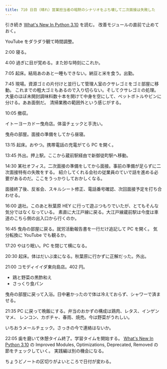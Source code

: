```yaml
---
title: 710 日目（晴れ）営業担当者の暗黙のシナリオをぶち壊して二次面接は失敗した
---
```


引き続き [What's New In Python 3.10](https://docs.python.org/3/whatsnew/3.10.html) を読む。
改善モジュールの直前で止めておく。

YouTube をダラダラ観て時間調整。

2:00 寝る。

4:00 過ぎに目が覚める。また妙な時刻にこれか。

7:05 起床。結局あのあと一睡もできない。納豆と米を食う。出勤。

7:45 現場。資源ゴミの片付けと並行して管理人室のクサレゴミをゴミ部屋に移動。
これまでの粗大ゴミもあるので入り切らない。そしてクサレゴミの処理。
大量のほぼ未開封調味料数十本を開けて中身を空にして、ペットボトルやビンに分ける。ああ面倒だ。
清掃業務の範囲外という感じがする。

10:05 撤収。

イトーヨーカドー曳舟店。体温チェックと手洗い。

曳舟の部屋。面接の準備をしてから昼寝。

13:15 起床。おやつ。携帯電話の充電がてら PC を開く。

13:45 外出。押上駅。ここから蔵前駅経由で新御徒町駅へ移動。

14:30 某社オフィス。二次面接の準備をしてから面接。事前の準備が足らずに二次面接特有の失敗をする。
紹介してくれる会社の従業員のていで話を進める必要があるのだ。ここをうっかりしておかしくなる。

面接終了後、反省会、スキルシート修正、電話番号確認、次回面接予定を打ち合わせる。

16:00 退社。このあと秋葉原 HEY に行って遊ぶつもりでいたが、とてもそんな気分ではなくなっている。
素直に大江戸線に戻る。大江戸線蔵前駅は今度は車道のこちら側の出入口から行くのか。

16:45 曳舟の部屋に戻る。就労活動報告書を一行だけ追記して PC を開く。
気分転換に YouTube でも観るか。

17:20 やはり眠い。PC を閉じて横になる。

20:30 起床。体はだいぶ楽になる。秋葉原に行かずに正解だった。外出。

21:00 コモディイイダ東向島店。402 円。

* 鶏と野菜の黒酢和え
* さっくり食パン

曳舟の部屋に戻って入浴。日中暑かったので体は冷えておらず、シャワーで済ませる。

21:35 PC に戻って晩飯にする。弁当のおかずの構成は鶏肉、レタス、インゲンマメ、
レンコン、カボチャ、春雨、焼売。今は野菜がうれしい。

いちおうメールチェック。さっきの今で連絡はないか。

22:05 歯を磨いて休憩タイム終了。学習タイムを開始する。
[What's New In Python 3.10](https://docs.python.org/3/whatsnew/3.10.html) の
Improved Modules, Optimizations, Deprecated, Removed の節をチェックしていく。
実践編は別の機会になる。

ちょうどノートの区切りがよいところで日付が変わる。
